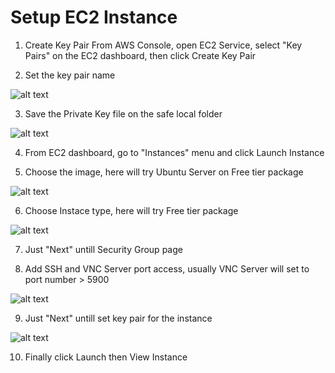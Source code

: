 # Setup EC2 Instance
1. Create Key Pair
From AWS Console, open EC2 Service, select "Key Pairs" on the EC2 dashboard, then click Create Key Pair

2. Set the key pair name

![alt text](https://github.com/mahdiridho/EC2Remote/blob/master/EC2_VNC-PREINSTALL/images/KeyPair.png)

3. Save the Private Key file on the safe local folder

![alt text](https://github.com/mahdiridho/EC2Remote/blob/master/EC2_VNC-PREINSTALL/images/SaveKeyPair.png)

4. From EC2 dashboard, go to "Instances" menu and click Launch Instance

5. Choose the image, here will try Ubuntu Server on Free tier package

![alt text](https://github.com/mahdiridho/EC2Remote/blob/master/EC2_VNC-PREINSTALL/images/Image.png)

6. Choose Instace type, here will try Free tier package

![alt text](https://github.com/mahdiridho/EC2Remote/blob/master/EC2_VNC-PREINSTALL/images/Instance.png)

7. Just "Next" untill Security Group page

8. Add SSH and VNC Server port access, usually VNC Server will set to port number > 5900

![alt text](https://github.com/mahdiridho/EC2Remote/blob/master/EC2_VNC-PREINSTALL/images/Security.png)

9. Just "Next" untill set key pair for the instance

![alt text](https://github.com/mahdiridho/EC2Remote/blob/master/EC2_VNC-PREINSTALL/images/SetKeyPair.png)

10. Finally click Launch then View Instance